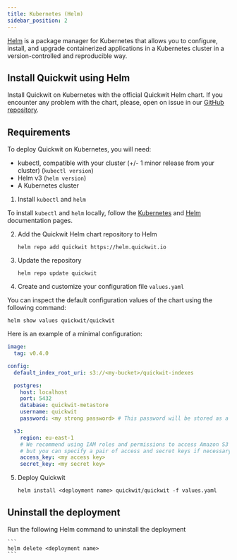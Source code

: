 ```yaml
---
title: Kubernetes (Helm)
sidebar_position: 2
---
```


[Helm](https://helm.sh) is a package manager for Kubernetes that allows you to configure, install, and upgrade containerized applications in a Kubernetes cluster in a version-controlled and reproducible way.

## Install Quickwit using Helm

Install Quickwit on Kubernetes with the official Quickwit Helm chart. If you encounter any problem with the chart, please, open on issue in our [GitHub repository](https://github.com/quickwit-oss/helm-charts).

## Requirements

To deploy Quickwit on Kubernetes, you will need:

- kubectl, compatible with your cluster (+/- 1 minor release from your cluster) (`kubectl version`)
- Helm v3 (`helm version`)
- A Kubernetes cluster

1. Install `kubectl` and `helm`

To install `kubectl` and `helm` locally, follow the [Kubernetes](https://kubernetes.io/docs/tasks/tools/#install-kubectl) and [Helm](https://helm.sh/docs/intro/install/) documentation pages.

2. Add the Quickwit Helm chart repository to Helm

    ```
    helm repo add quickwit https://helm.quickwit.io
    ```


3. Update the repository

    ```
    helm repo update quickwit
    ```

4. Create and customize your configuration file `values.yaml`

You can inspect the default configuration values of the chart using the following command:

    helm show values quickwit/quickwit

Here is an example of a minimal configuration:

```yaml
image:
  tag: v0.4.0

config:
  default_index_root_uri: s3://<my-bucket>/quickwit-indexes

  postgres:
    host: localhost
    port: 5432
    database: quickwit-metastore
    username: quickwit
    password: <my strong password> # This password will be stored as a Kubernetes Secret

  s3:
    region: eu-east-1
    # We recommend using IAM roles and permissions to access Amazon S3 resources,
    # but you can specify a pair of access and secret keys if necessary.
    access_key: <my access key>
    secret_key: <my secret key>
  ```

5. Deploy Quickwit

    ```
    helm install <deployment name> quickwit/quickwit -f values.yaml
    ```

## Uninstall the deployment

Run the following Helm command to uninstall the deployment

    ```
    helm delete <deployment name>
    ```

